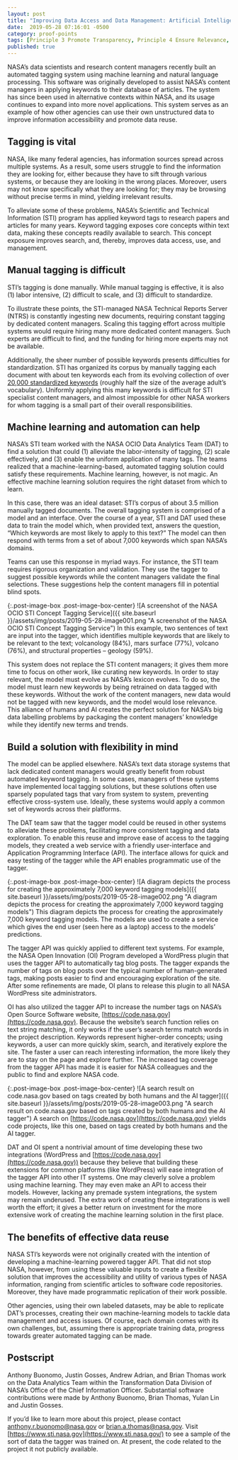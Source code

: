 ```yaml
---
layout: post
title: "Improving Data Access and Data Management: Artificial Intelligence-Generated Metadata Tags at NASA"
date:  2019-05-28 07:16:01 -0500
category: proof-points
tags: [Principle 3 Promote Transparency, Principle 4 Ensure Relevance, Principle 5 Harness Existing Data, Practice 2 Assess and Balance the Needs of Stakeholders, Practice 4 Use Data to Guide Decision-Making, Practice 10 Provide Resources Explicitly to Leverage Data Assets, Process Redesign]
published: true
---
```


NASA’s data scientists and research content managers recently built an automated tagging system using machine learning and natural language processing. This software was originally developed to assist NASA’s content managers in applying keywords to their database of articles. The system has since been used in alternative contexts within NASA, and its usage continues to expand into more novel applications.  This system serves as an example of  how other agencies can use their own unstructured data to improve information accessibility and promote data reuse. 

## Tagging is vital

NASA, like many federal agencies, has information sources spread across multiple systems. As a result, some users struggle to find the information they are looking for, either because they have to sift through various systems, or because they are looking in the wrong places. Moreover, users may not know specifically what they are looking for; they may be browsing without precise terms in mind, yielding irrelevant results.

To alleviate some of these problems, NASA’s Scientific and Technical Information (STI) program has applied keyword tags to research papers and articles for many years. Keyword tagging exposes core concepts within text data, making these concepts readily available to search. This concept exposure improves search, and, thereby, improves data access, use, and management.


## Manual tagging is difficult

STI’s tagging is done manually. While manual tagging is effective, it is also (1) labor intensive, (2) difficult to scale, and (3) difficult to standardize. 

To illustrate these points, the STI-managed NASA Technical Reports Server (NTRS) is constantly ingesting new documents, requiring constant tagging by dedicated content managers. Scaling this tagging effort across multiple systems would require hiring many more dedicated content managers. Such experts are difficult to find, and the funding for hiring more experts may not be available.

Additionally, the sheer number of possible keywords presents difficulties for standardization. STI has organized its corpus by manually tagging each document with about ten keywords each from its evolving collection of over [20,000 standardized keywords](https://www.sti.nasa.gov/nasa-thesaurus/) (roughly half the size of the average adult’s vocabulary). Uniformly applying this many keywords is difficult for STI specialist content managers, and almost impossible for other NASA workers for whom tagging is a small part of their overall responsibilities.

## Machine learning and automation can help

NASA’s STI team worked with the NASA OCIO Data Analytics Team (DAT) to find a solution that could (1) alleviate the labor-intensity of tagging, (2) scale effectively, and (3) enable the uniform application of many tags. The teams realized that a machine-learning-based, automated tagging solution could satisfy these requirements. Machine learning, however, is not magic. An effective machine learning solution requires the right dataset from which to learn.

In this case, there was an ideal dataset: STI’s corpus of about 3.5 million manually tagged documents. The overall tagging system is comprised of a model and an interface. Over the course of a year, STI and DAT used these data to train the model which, when provided text, answers the question, “Which keywords are most likely to apply to this text?” The model can then respond with terms from a set of about 7,000 keywords which span NASA’s domains. 

Teams can use this response in myriad ways. For instance, the STI team requires rigorous organization and validation. They use the tagger to suggest possible keywords while the content managers validate the final selections. These suggestions help the content managers fill in potential blind spots.

{:.post-image-box .post-image-box-center}
![A screenshot of the NASA OCIO STI Concept Tagging Service]({{ site.baseurl }}/assets/img/posts/2019-05-28-image001.png "A screenshot of the NASA OCIO STI Concept Tagging Service") In this example, two sentences of text are input into the tagger, which identifies multiple keywords that are likely to be relevant to the text; volcanology (84%), mars surface (77%), volcano (76%), and structural properties – geology (59%).

This system does not replace the STI content managers; it gives them more time to focus on other work, like curating new keywords. In order to stay relevant, the model must evolve as NASA’s lexicon evolves. To do so, the model must learn new keywords by being retrained on data tagged with these keywords. Without the work of the content managers, new data would not be tagged with new keywords, and the model would lose relevance.  This alliance of humans and AI creates the perfect solution for NASA’s big data labelling problems by packaging the content managers’ knowledge while they identify new terms and trends. 

## Build a solution with flexibility in mind

The model can be applied elsewhere. NASA’s text data storage systems that lack dedicated content managers would greatly benefit from robust automated keyword tagging. In some cases, managers of these systems have implemented local tagging solutions, but these solutions often use sparsely populated tags that vary from system to system, preventing effective cross-system use. Ideally, these systems would apply a common set of keywords across their platforms. 

The DAT team saw that the tagger model could be reused in other systems to alleviate these problems, facilitating more consistent tagging and data exploration. To enable this reuse and improve ease of access to the tagging models, they created a web service with a friendly user-interface and Application Programming Interface (API). The interface allows for quick and easy testing of the tagger while the API enables programmatic use of the tagger.

{:.post-image-box .post-image-box-center}
![A diagram depicts the process for creating the approximately 7,000 keyword tagging models]({{ site.baseurl }}/assets/img/posts/2019-05-28-image002.png "A diagram depicts the process for creating the approximately 7,000 keyword tagging models") This diagram depicts the process for creating the approximately 7,000 keyword tagging models. The models are used to create a service which gives the end user (seen here as a laptop) access to the models’ predictions.

The tagger API was quickly applied to different text systems. For example, the NASA Open Innovation (OI) Program developed a WordPress plugin that uses the tagger API to automatically tag blog posts. The tagger expands the number of tags on blog posts over the typical number of human-generated tags, making posts easier to find and encouraging exploration of the site. After some refinements are made, OI plans to release this plugin to all NASA WordPress site administrators.

OI has also utilized the tagger API to increase the number tags on NASA’s Open Source Software website, [https://code.nasa.gov](https://code.nasa.gov).  Because the website’s search function relies on text string matching, it only works if the user’s search terms match words in the project description. Keywords represent higher-order concepts; using keywords, a user can more quickly skim, search, and iteratively explore the site. The faster a user can reach interesting information, the more likely they are to stay on the page and explore further. The increased tag coverage from the tagger API has made it is easier for NASA colleagues and the public to find and explore NASA code.

{:.post-image-box .post-image-box-center}
![A search result on code.nasa.gov based on tags created by both humans and the AI tagger]({{ site.baseurl }}/assets/img/posts/2019-05-28-image003.png "A search result on code.nasa.gov based on tags created by both humans and the AI tagger") A search on [https://code.nasa.gov](https://code.nasa.gov) yields code projects, like this one, based on tags created by both humans and the AI tagger.

DAT and OI spent a nontrivial amount of time developing these two integrations (WordPress and [https://code.nasa.gov](https://code.nasa.gov)) because they believe that building these extensions for common platforms (like WordPress) will ease integration of the tagger API into other IT systems. One may cleverly solve a problem using machine learning. They may even make an API to access their models. However, lacking any premade system integrations, the system may remain underused. The extra work of creating these integrations is well worth the effort; it gives a better return on investment for the more extensive work of creating the machine learning solution in the first place. 

## The benefits of effective data reuse

NASA STI’s keywords were not originally created with the intention of developing a machine-learning powered tagger API. That did not stop NASA, however, from using these valuable inputs to create a flexible solution that improves the accessibility and utility of various types of NASA information, ranging from scientific articles to software code repositories. Moreover, they have made programmatic replication of their work possible.

Other agencies, using their own labeled datasets, may be able to replicate DAT’s processes, creating their own machine-learning models to tackle data management and access issues. Of course, each domain comes with its own challenges, but, assuming there is appropriate training data, progress towards greater automated tagging can be made.

## Postscript

Anthony Buonomo, Justin Gosses, Andrew Adrian, and Brian Thomas work on the Data Analytics Team within the Transformation Data Division of NASA’s Office of the Chief Information Officer. Substantial software contributions were made by Anthony Buonomo, Brian Thomas, Yulan Lin and Justin Gosses.

If you’d like to learn more about this project, please contact [anthony.r.buonomo@nasa.gov](mailto:anthony.r.buonomo@nasa.gov) or [brian.a.thomas@nasa.gov](mailto:brian.a.thomas@nasa.gov). Visit [https://www.sti.nasa.gov](https://www.sti.nasa.gov/) to see a sample of the sort of data the tagger was trained on. At present, the code related to the project it not publicly available.
